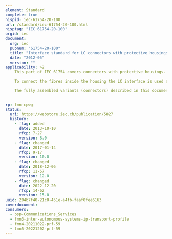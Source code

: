 ```yaml
---
element: Standard
complete: true
nispid: iec-61754-20-100
url: /standard/iec-61754-20-100.html
nisptag: "IEC 61754-20-100"
orgid: iec
document:
  org: iec
  pubnum: "61754-20-100"
  title: "Interface standard for LC connectors with protective housings related to IEC 61076-3-106"
  date: "2012-05"
  version: ""
applicability: >2
    This part of IEC 61754 covers connectors with protective housings. The housing is defined as variant 4 in IEC 61076-3-106 2006. These connectors use a push-pull coupling mechanism.

    To connect the fibres inside the housing the LC interface is used as described in IEC 61754-20 2002.

    The fully assembled variants (connectors) described in this document incorporate fixed and free connectors.

  
rp: fmn-cpwg
status:
  uri: https://webstore.iec.ch/publication/5827
  history: 
    - flag: added
      date: 2013-10-10
      rfcp: 7-27
      version: 8.0
    - flag: changed
      date: 2017-01-14
      rfcp: 9-17
      version: 10.0
    - flag: changed
      date: 2018-12-06
      rfcp: 11-57
      version: 12.0
    - flag: changed
      date: 2022-12-20
      rfcp: 14-62
      version: 15.0
uuid: 204b7f40-21c0-451e-a4fb-faaf0fee6163
coverdocument:
consumers:
  - bsp-Communications_Services
  - fmn3-inter-autonomous-systems-ip-transport-profile
  - fmn4-20211022-prf-59
  - fmn5-20221202-prf-59
---
```


